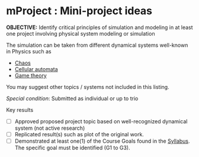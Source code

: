 # mProject : Mini-project ideas

**OBJECTIVE:** Identify critical principles of simulation and modeling in at least one project involving physical system modeling or simulation

The simulation can be taken from different dynamical systems well-known in Physics such as
 - [Chaos](./Chaos/README.md)
 - [Cellular automata](./Cellular-Automata/README.md)
 - [Game theory](./Game-Theory/README.md)

You may suggest other topics / systems not included in this listing.

*Special condition*: Submitted as individual or up to trio

Key results
 - [ ] Approved proposed project topic based on well-recognized dynamical system (not active research)
 - [ ] Replicated result(s) such as plot of the original work.
 - [ ] Demonstrated at least one(1) of the Course Goals found in the [Syllabus](../SYLLABUS.md).
  The specific goal must be identified (G1 to G3).
